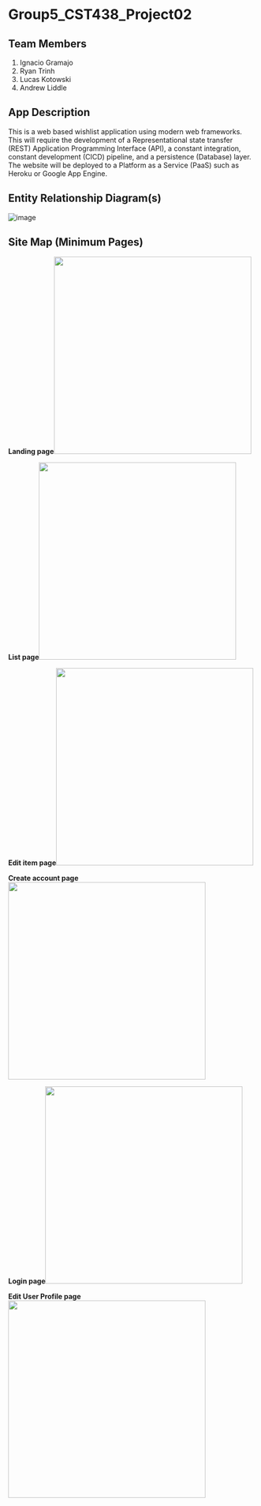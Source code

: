 # Group5_CST438_Project02
## Team Members

1. Ignacio Gramajo
2. Ryan Trinh
3. Lucas Kotowski
4. Andrew Liddle

## App Description
This is a web based wishlist application using modern web frameworks. This will require the development of a Representational state transfer (REST) Application Programming Interface (API), a constant integration, constant development (CICD) pipeline, and a persistence (Database) layer. The website will be deployed to a Platform as a Service (PaaS) such as Heroku or Google App Engine.

## Entity Relationship Diagram(s)
![image](https://user-images.githubusercontent.com/10646650/155931572-3fa248c0-cb18-4347-9239-c3106f3c6ebf.png)

## Site Map (Minimum Pages)
**Landing page**<img src="https://user-images.githubusercontent.com/10646650/155633673-b3378f67-85d2-482d-a06b-5134b0cc7f83.png" width="400">

**List page**<img src="https://user-images.githubusercontent.com/10646650/155633685-1e7f8c47-fb1d-41a8-87c5-15b1e3b06bbc.png" width="400">

**Edit item page**<img src="https://user-images.githubusercontent.com/10646650/155633697-b5bf0449-dbf5-432e-83b4-8c5c3c3a7096.png" width="400">

**Create account page**<img src="https://user-images.githubusercontent.com/10646650/155633707-c0e734a1-32b8-4d97-86d6-5ff10531f1fb.png" width="400">

**Login page**<img src="https://user-images.githubusercontent.com/10646650/155633735-76bcf935-5cf8-4cf6-bdba-ba79691150d7.png" width="400">

**Edit User Profile page**<img src="https://user-images.githubusercontent.com/10646650/155633749-a05d75ff-51bc-4ce7-9bb8-44bd401e0749.png" width="400">
